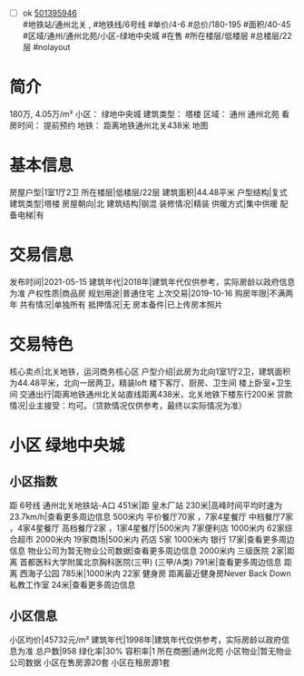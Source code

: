 - [ ] ok [501395946](https://bj.5i5j.com/ershoufang/501395946.html)  
 #地铁站/通州北关 ,  #地铁线/6号线
#单价/4-6 #总价/180-195 #面积/40-45   #区域/通州/通州北苑/小区-绿地中央城 #在售 #所在楼层/低楼层 #总楼层/22层 #nolayout 
# 简介 
 180万,  4.05万/m² 
小区： 绿地中央城
建筑类型： 塔楼
区域： 通州 通州北苑
看房时间： 提前预约
地铁： 距离地铁通州北关438米 地图
# 基本信息 
 房屋户型|1室1厅2卫
所在楼层|低楼层/22层
建筑面积|44.48平米
户型结构|复式
建筑类型|塔楼
房屋朝向|北
建筑结构|钢混
装修情况|精装
供暖方式|集中供暖
配备电梯|有
# 交易信息 
 发布时间|2021-05-15
建筑年代|2018年|建筑年代仅供参考，实际房龄以政府信息为准
产权性质|商品房
规划用途|普通住宅
上次交易|2019-10-16
购房年限|不满两年
共有情况|单独所有
抵押情况|无
房本备件|已上传房本照片
# 交易特色 
 核心卖点|北关地铁，运河商务核心区
户型介绍|此房为北向1室1厅2卫，建筑面积为44.48平米，北向一居两卫，精装loft  楼下客厅、厨房、卫生间  楼上卧室+卫生间
交通出行|距离地铁通州北关站直线距离438米，北关地铁下楼东行200米
贷款情况|业主接受：均可。（贷款情况仅供参考，最终以实际情况为准）
# 小区 绿地中央城
## 小区指数 
 距 6号线 通州北关地铁站-A口 451米|距 皇木厂站 230米|高峰时间平均时速为23.7km/h|查看更多周边信息
500米内 平价餐厅70家 ，7家4星餐厅
中档餐厅7家 ，4家4星餐厅
高档餐厅2家 ，1家4星餐厅|500米内 7家便利店
1000米内 62家综合超市
2000米内 19家商场|500米内 药店 5家
1000米内 银行 17家|查看更多周边信息
物业公司为暂无物业公司数据|查看更多周边信息
2000米内 三级医院 2家|距离 首都医科大学附属北京胸科医院(三甲) (三甲/A类) 791米|查看更多周边信息
距离 西海子公园 785米|1000米内 22家 健身房
距离最近健身房Never Back Down 私教工作室 24米|查看更多周边信息
## 小区信息 
 小区均价|45732元/m²
建筑年代|1998年|建筑年代仅供参考，实际房龄以政府信息为准
总户数|958
绿化率|30%
容积率|1
所在商圈|通州北苑
小区物业|暂无物业公司数据
小区在售房源20套
小区在租房源1套
